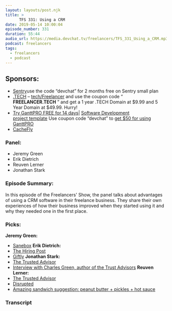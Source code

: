 ```yaml
---
layout: layouts/post.njk
title: >
      TFS 331: Using a CRM
date: 2019-05-14 10:00:04
episode_number: 331
duration: 55:44
audio_url: https://media.devchat.tv/freelancers/TFS_331_Using_a_CRM.mp3
podcast: freelancers
tags: 
  - freelancers
  - podcast
---
```


## **Sponsors:**

- [Sentry](http://sentry.io/)use the code “devchat” for 2 months free on Sentry small plan
- [.TECH](https://get.tech/)&nbsp;–&nbsp;[tech/Freelancer](https://get.tech/?&coupon=Freelancer.tech&utm_source=Influencer&utm_medium=Podcast&utm_campaign=FreelancerShow)&nbsp;and use the coupon code “ **FREELANCER.TECH** ” and get a 1 year .TECH Domain at $9.99 and 5 Year Domain at $49.99. Hurry!
- [Try GanttPRO FREE for 14 days](https://ganttpro.com/)|&nbsp;[Software Development project&nbsp;](https://ganttpro.com/software-development-plan-template/)[template](https://ganttpro.com/software-development-plan-template/)&nbsp;Use coupon code “devchat” to&nbsp;[get $50 for using GanttPRO](https://ganttpro.com/go/devchat)
- [CacheFly](https://www.cachefly.com/)

### **Panel:**

- Jeremy Green
- Erik Dietrich
- Reuven Lerner
- Jonathan Stark

### **Episode Summary:**
In this episode of the Freelancers' Show, the panel talks about advantages of using a CRM software in their freelance business. They share their own experiences of how their business improved when they started using it and why they needed one in the first place.
### **Picks:**
 **Jeremy Green:**
- [Sanebox](https://www.sanebox.com/)
**Erik Dietrich:**
- [The Hiring Post](https://sockpuppet.org/blog/2015/03/06/the-hiring-post/)
- [Giftly](https://www.giftly.com/)
**Jonathan Stark:**
- [The Trusted Advisor](https://www.amazon.com/Trusted-Advisor-David-H-Maister/dp/0743212347)
- [Interview with Charles Green, author of the Trust Advisors](https://simplecast.com/s/7b5637bf)
**Reuven Lerner:**
- [The Trusted Advisor](https://www.amazon.com/Trusted-Advisor-David-H-Maister/dp/0743212347)
- [Disrupted](https://www.amazon.com/Disrupted-My-Misadventure-Start-Up-Bubble-ebook/dp/B013CATZIC)
- [Amazing sandwich suggestion: peanut butter + pickles + hot sauce](https://www.amazon.com/Disrupted-My-Misadventure-Start-Up-Bubble-ebook/dp/B013CATZIC)
&nbsp;

### Transcript


